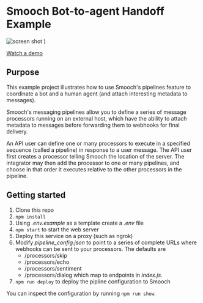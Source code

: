 # Smooch Bot-to-agent Handoff Example

![screen shot](https://user-images.githubusercontent.com/2235885/32630511-d374d24e-c56a-11e7-9797-6d94141d0c4e.png)
)

[Watch a demo](https://vimeo.com/242135727)

## Purpose

This example project illustrates how to use Smooch's pipelines feature to coordinate a bot and a human agent (and attach interesting metadata to messages).

Smooch's messaging pipelines allow you to define a series of message processors running on an external host, which have the ability to attach metadata to messages before forwarding them to webhooks for final delivery.

An API user can define one or many processors to execute in a specified sequence (called a pipeline) in response to a user message. The API user first creates a processor telling Smooch the location of the server. The integrator may then add the processor to one or many pipelines, and choose in that order it executes relative to the other processors in the pipeline.

## Getting started

1. Clone this repo
2. `npm install`
3. Using _.env.example_ as a template create a _.env_ file
4. `npm start` to start the web server
5. Deploy this service on a proxy (such as ngrok)
6. Modify _pipeline_config.json_ to point to a series of complete URLs where webhooks can be sent to your processors. The defaults are
	- /processors/skip
	- /processors/echo
	- /processors/sentiment
	- /processors/dialog  which map to endpoints in _index.js_.
7. `npm run deploy` to deploy the pipline configuration to Smooch


You can inspect the configuration by running `npm run show`.
